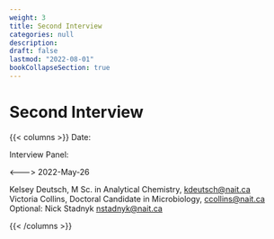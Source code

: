 ```yaml
---
weight: 3
title: Second Interview
categories: null
description: 
draft: false
lastmod: "2022-08-01"
bookCollapseSection: true
---
```



# Second Interview

{{< columns >}} <!-- begin columns block -->
Date:  

Interview Panel:   

<---> <!-- magic separator, between columns -->
2022-May-26  

Kelsey Deutsch, M Sc. in Analytical Chemistry, kdeutsch@nait.ca    
Victoria Collins,  Doctoral Candidate in Microbiology, ccollins@nait.ca  
Optional: Nick Stadnyk  nstadnyk@nait.ca  

{{< /columns >}}


## 
